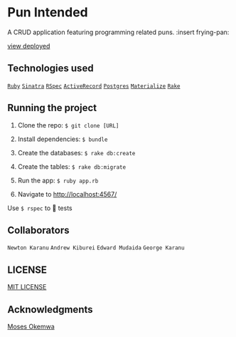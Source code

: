 # Pun Intended

A CRUD application featuring programming related puns. :insert frying-pan:

[view deployed](https://mspun.herokuapp.com/)

## Technologies used

[`Ruby`](https://www.ruby-lang.org/en/) [`Sinatra`](http://www.sinatrarb.com/) [`RSpec`](http://rspec.info/) [`ActiveRecord`](http://guides.rubyonrails.org/active_record_basics.html) [`Postgres`](https://www.postgresql.org/) [`Materialize`](materializecss.com) [`Rake`](https://github.com/ruby/rake)

## Running the project

1. Clone the repo: `$ git clone [URL]`

2. Install dependencies: `$ bundle`

3. Create the databases: `$ rake db:create`

4. Create the tables: `$ rake db:migrate`

5. Run the app: `$ ruby app.rb`

6. Navigate to [http://localhost:4567/](http://localhost:4567/)

Use `$ rspec` to :running: tests

## Collaborators

`Newton Karanu` `Andrew Kiburei` `Edward Mudaida` `George Karanu`

## LICENSE

[MIT LICENSE](https://github.com/EdwardMudaida/Pun-Intended/blob/master/LICENSE)

## Acknowledgments

[Moses Okemwa](https://github.com/mussaimo)